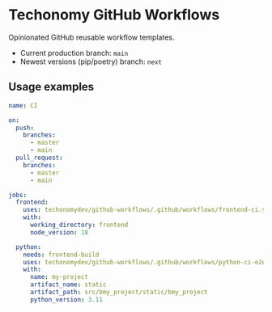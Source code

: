 # Techonomy GitHub Workflows

Opinionated GitHub reusable workflow templates.

- Current production branch: `main`
- Newest versions (pip/poetry) branch: `next`

## Usage examples

```yaml
name: CI

on:
  push:
    branches:
      - master
      - main
  pull_request:
    branches:
      - master
      - main

jobs:
  frontend:
    uses: techonomydev/github-workflows/.github/workflows/frontend-ci.yml@main
    with:
      working_directory: frontend
      node_version: 18

  python:
    needs: frontend-build
    uses: techonomydev/github-workflows/.github/workflows/python-ci-e2e.yml@main
    with:
      name: my-project
      artifact_name: static
      artifact_path: src/bmy_project/static/bmy_project
      python_version: 3.11

```
